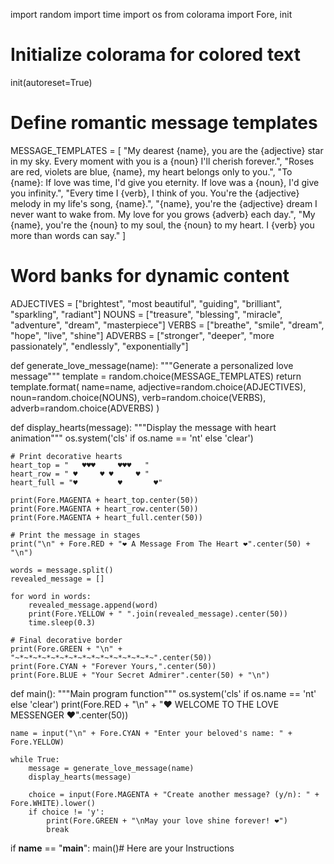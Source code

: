 import random
import time
import os
from colorama import Fore, init

# Initialize colorama for colored text
init(autoreset=True)

# Define romantic message templates
MESSAGE_TEMPLATES = [
    "My dearest {name}, you are the {adjective} star in my sky. Every moment with you is a {noun} I'll cherish forever.",
    "Roses are red, violets are blue, {name}, my heart belongs only to you.",
    "To {name}: If love was time, I'd give you eternity. If love was a {noun}, I'd give you infinity.",
    "Every time I {verb}, I think of you. You're the {adjective} melody in my life's song, {name}.",
    "{name}, you're the {adjective} dream I never want to wake from. My love for you grows {adverb} each day.",
    "My {name}, you're the {noun} to my soul, the {noun} to my heart. I {verb} you more than words can say."
]

# Word banks for dynamic content
ADJECTIVES = ["brightest", "most beautiful", "guiding", "brilliant", "sparkling", "radiant"]
NOUNS = ["treasure", "blessing", "miracle", "adventure", "dream", "masterpiece"]
VERBS = ["breathe", "smile", "dream", "hope", "live", "shine"]
ADVERBS = ["stronger", "deeper", "more passionately", "endlessly", "exponentially"]

def generate_love_message(name):
    """Generate a personalized love message"""
    template = random.choice(MESSAGE_TEMPLATES)
    return template.format(
        name=name,
        adjective=random.choice(ADJECTIVES),
        noun=random.choice(NOUNS),
        verb=random.choice(VERBS),
        adverb=random.choice(ADVERBS)
    )

def display_hearts(message):
    """Display the message with heart animation"""
    os.system('cls' if os.name == 'nt' else 'clear')
    
    # Print decorative hearts
    heart_top = "   ♥♥♥     ♥♥♥   "
    heart_row = " ♥     ♥ ♥     ♥ "
    heart_full = "♥         ♥       ♥"
    
    print(Fore.MAGENTA + heart_top.center(50))
    print(Fore.MAGENTA + heart_row.center(50))
    print(Fore.MAGENTA + heart_full.center(50))
    
    # Print the message in stages
    print("\n" + Fore.RED + "❤️ A Message From The Heart ❤️".center(50) + "\n")
    
    words = message.split()
    revealed_message = []
    
    for word in words:
        revealed_message.append(word)
        print(Fore.YELLOW + " ".join(revealed_message).center(50))
        time.sleep(0.3)
    
    # Final decorative border
    print(Fore.GREEN + "\n" + "~*~*~*~*~*~*~*~*~*~*~*~*~*~*~*~".center(50))
    print(Fore.CYAN + "Forever Yours,".center(50))
    print(Fore.BLUE + "Your Secret Admirer".center(50) + "\n")

def main():
    """Main program function"""
    os.system('cls' if os.name == 'nt' else 'clear')
    print(Fore.RED + "\n" + "❤️ WELCOME TO THE LOVE MESSENGER ❤️".center(50))
    
    name = input("\n" + Fore.CYAN + "Enter your beloved's name: " + Fore.YELLOW)
    
    while True:
        message = generate_love_message(name)
        display_hearts(message)
        
        choice = input(Fore.MAGENTA + "Create another message? (y/n): " + Fore.WHITE).lower()
        if choice != 'y':
            print(Fore.GREEN + "\nMay your love shine forever! ❤️")
            break

if __name__ == "__main__":
    main()# Here are your Instructions
